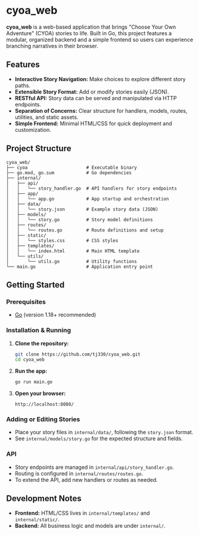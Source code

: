 # cyoa_web

**cyoa_web** is a web-based application that brings "Choose Your Own Adventure" (CYOA) stories to life. Built in Go, this project features a modular, organized backend and a simple frontend so users can experience branching narratives in their browser.

## Features

- **Interactive Story Navigation:** Make choices to explore different story paths.
- **Extensible Story Format:** Add or modify stories easily (JSON).
- **RESTful API:** Story data can be served and manipulated via HTTP endpoints.
- **Separation of Concerns:** Clear structure for handlers, models, routes, utilities, and static assets.
- **Simple Frontend:** Minimal HTML/CSS for quick deployment and customization.

## Project Structure

```
cyoa_web/
├── cyoa                      # Executable binary
├── go.mod, go.sum            # Go dependencies
├── internal/
│   ├── api/
│   │   └── story_handler.go  # API handlers for story endpoints
│   ├── app/
│   │   └── app.go            # App startup and orchestration
│   ├── data/
│   │   └── story.json        # Example story data (JSON)
│   ├── models/
│   │   └── story.go          # Story model definitions
│   ├── routes/
│   │   └── routes.go         # Route definitions and setup
│   ├── static/
│   │   └── styles.css        # CSS styles
│   ├── templates/
│   │   └── index.html        # Main HTML template
│   └── utils/
│       └── utils.go          # Utility functions
└── main.go                   # Application entry point

```

## Getting Started

### Prerequisites

- [Go](https://golang.org/dl/) (version 1.18+ recommended)

### Installation & Running

1. **Clone the repository:**
   ```sh
   git clone https://github.com/tj330/cyoa_web.git
   cd cyoa_web
   ```

2. **Run the app:**
   ```sh
   go run main.go
   ```

3. **Open your browser:**
   ```
   http://localhost:8080/
   ```

### Adding or Editing Stories

- Place your story files in `internal/data/`, following the `story.json` format.
- See `internal/models/story.go` for the expected structure and fields.

### API

- Story endpoints are managed in `internal/api/story_handler.go`.
- Routing is configured in `internal/routes/routes.go`.
- To extend the API, add new handlers or routes as needed.

## Development Notes

- **Frontend:** HTML/CSS lives in `internal/templates/` and `internal/static/`.
- **Backend:** All business logic and models are under `internal/`.
